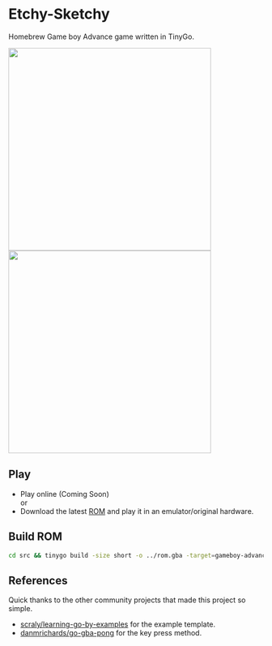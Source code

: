 # Etchy-Sketchy

Homebrew Game boy Advance game written in TinyGo. 

<p float="left">
  <img src="Assets/ScreenGrab.gif" width="400" />
  <img src="Assets/GameBoyAdvance.png" width="400" />
</p>

## Play 
- Play online (Coming Soon)\
or
- Download the latest [ROM](https://github.com/Shellywell123/Etchy-Sketchy/releases) and play it in an emulator/original hardware.

## Build ROM
```bash
cd src && tinygo build -size short -o ../rom.gba -target=gameboy-advance etchy_sketchy.go
```

## References
Quick thanks to the other community projects that made this project so simple.
- [scraly/learning-go-by-examples](https://github.com/scraly/learning-go-by-examples) for the example template.
- [danmrichards/go-gba-pong](https://github.com/danmrichards/go-gba-pong) for the key press method.
